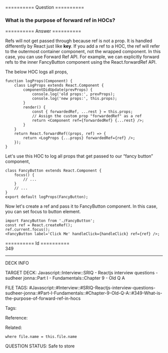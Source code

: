 ========== Question ==========  

### What is the purpose of forward ref in HOCs?  

========== Answer ==========  

Refs will not get passed through because ref is not a prop. It is handled differently by React just like **key**. If you add a ref to a HOC, the ref will refer to the outermost container component, not the wrapped component. In this case, you can use Forward Ref API. For example, we can explicitly forward refs to the inner FancyButton component using the React.forwardRef API.

The below HOC logs all props,

<!-- codeblock-start -->
<pre><code class="hljs language-javascript"><span class="hljs-keyword">function</span> <span class="hljs-title function_">logProps</span>(<span class="hljs-params">Component</span>) {
    <span class="hljs-keyword">class</span> <span class="hljs-title class_">LogProps</span> <span class="hljs-keyword">extends</span> <span class="hljs-title class_ inherited__">React.Component</span> {
        <span class="hljs-title function_">componentDidUpdate</span>(<span class="hljs-params">prevProps</span>) {
            <span class="hljs-variable language_">console</span>.<span class="hljs-title function_">log</span>(<span class="hljs-string">'old props:'</span>, prevProps);
            <span class="hljs-variable language_">console</span>.<span class="hljs-title function_">log</span>(<span class="hljs-string">'new props:'</span>, <span class="hljs-variable language_">this</span>.<span class="hljs-property">props</span>);
        }
        <span class="hljs-title function_">render</span>(<span class="hljs-params"></span>) {
            <span class="hljs-keyword">const</span> { forwardedRef, ...rest } = <span class="hljs-variable language_">this</span>.<span class="hljs-property">props</span>;
            <span class="hljs-comment">// Assign the custom prop "forwardedRef" as a ref</span>
            <span class="hljs-keyword">return</span> <span class="xml"><span class="hljs-tag">&#x3C;<span class="hljs-name">Component</span> <span class="hljs-attr">ref</span>=<span class="hljs-string">{forwardedRef}</span> {<span class="hljs-attr">...rest</span>} /></span></span>;
        }
    }
    <span class="hljs-keyword">return</span> <span class="hljs-title class_">React</span>.<span class="hljs-title function_">forwardRef</span>(<span class="hljs-function">(<span class="hljs-params">props, ref</span>) =></span> {
        <span class="hljs-keyword">return</span> <span class="xml"><span class="hljs-tag">&#x3C;<span class="hljs-name">LogProps</span> {<span class="hljs-attr">...props</span>} <span class="hljs-attr">forwardedRef</span>=<span class="hljs-string">{ref}</span> /></span></span>;
    });
}
</code></pre>
<!-- codeblock-end -->

Let's use this HOC to log all props that get passed to our “fancy button” component,

<!-- codeblock-start -->
<pre><code class="hljs language-javascript"><span class="hljs-keyword">class</span> <span class="hljs-title class_">FancyButton</span> <span class="hljs-keyword">extends</span> <span class="hljs-title class_ inherited__">React.Component</span> {
    <span class="hljs-title function_">focus</span>(<span class="hljs-params"></span>) {
        <span class="hljs-comment">// ...</span>
    }
    <span class="hljs-comment">// ...</span>
}
<span class="hljs-keyword">export</span> <span class="hljs-keyword">default</span> <span class="hljs-title function_">logProps</span>(<span class="hljs-title class_">FancyButton</span>);
</code></pre>
<!-- codeblock-end -->

Now let's create a ref and pass it to FancyButton component. In this case, you can set focus to button element.

<!-- codeblock-start -->
<pre><code class="hljs language-javascript"><span class="hljs-keyword">import</span> <span class="hljs-title class_">FancyButton</span> <span class="hljs-keyword">from</span> <span class="hljs-string">'./FancyButton'</span>;
<span class="hljs-keyword">const</span> ref = <span class="hljs-title class_">React</span>.<span class="hljs-title function_">createRef</span>();
ref.<span class="hljs-property">current</span>.<span class="hljs-title function_">focus</span>();
<span class="xml"><span class="hljs-tag">&#x3C;<span class="hljs-name">FancyButton</span> <span class="hljs-attr">label</span>=<span class="hljs-string">'Click Me'</span> <span class="hljs-attr">handleClick</span>=<span class="hljs-string">{handleClick}</span> <span class="hljs-attr">ref</span>=<span class="hljs-string">{ref}</span> /></span></span>;
</code></pre>
<!-- codeblock-end -->

========== Id ==========  
349

---

DECK INFO

TARGET DECK: Javascript::Interview::SRIQ - Reactjs interview questions - sudheer jonna::Part I - Fundamentals::Chapter 9 - Old Q A

FILE TAGS: #Javascript::#Interview::#SRIQ-Reactjs-interview-questions-sudheer-jonna::#Part-I-Fundamentals::#Chapter-9-Old-Q-A::#349-What-is-the-purpose-of-forward-ref-in-hocs

Tags:

Reference:

Related:

```dataview
where file.name = this.file.name
```
QUESTION STATUS: Safe to store
